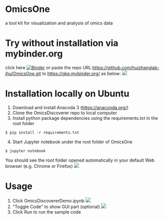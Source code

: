 # OmicsOne
a tool kit for visualization and analysis of omics data

# Try without installation via mybinder.org
click here [![Binder](https://mybinder.org/badge_logo.svg)](https://mybinder.org/v2/gh/huizhanglab-jhu/OmicsOne/master) 
or paste the repo URL:https://github.com/huizhanglab-jhu/OmicsOne.git to https://gke.mybinder.org/ as below:
![](https://github.com/huizhanglab-jhu/OmicsDiscoverer/blob/master/dist/demo_data/resources/omicsDiscoverer_mybinder.png)


# Installation locally on Ubuntu
1. Download and install Anacoda 3 (https://anaconda.org/)
2. Clone the OmicsDiscoverer repo to local computer
3. Install python package dependencies using the requirements.txt in the root folder
```
$ pip install -r requirements.txt
```
4. Start Jupyter notebook under the root folder of OmicsOne
```
$ jupyter notebook
```
You should see the root folder opened automatically in your default Web browser (e.g. Chrome or Firefox)
![](https://github.com/huizhanglab-jhu/OmicsOne/blob/master/dist/demo_data/resources/root.png)

# Usage
1. Click OmicsDiscovererDemo.ipynb 
![](https://github.com/huizhanglab-jhu/OmicsOne/blob/master/dist/demo_data/resources/frontpage_code.png)
2. "Toggle Code" to show GUI part (optional)
![](https://github.com/huizhanglab-jhu/OmicsOne/blob/master/dist/demo_data/resources/frontpage_ui.png)
3. Click Run to run the sample code

